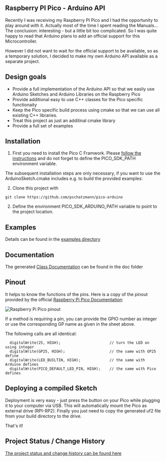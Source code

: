 ## Raspberry PI Pico - Arduino API

Recently I was receiving my Raspberry PI Pico and I had the opportunity to play around with it. Actually most of the time I spent reading the Manuals...
The conclusion: interesting - but a little bit too complicated. So I was quite happy to read that Arduino plans to add an official support for this Microcontroller. 

However I did not want to wait for the official support to be available, so as a temporary solution, I decided to make my own Arduino API available as a separate project. 

## Design goals

- Provide a full implementation of the Arduino API so that we easliy use Arduino Sketches and Arduino Libraries on the Raspberry Pico
- Provide additional easy to use C++ classes for the Pico specific functionaity  
- Keep the Pico specific build process using cmake so that we can use all existing C++ libraries. 
- Treat this project as just an additinal cmake library
- Provide a full set of examples 

## Installation

1. First you need to install the Pico C Framwork. Please [follow the instructions](https://datasheets.raspberrypi.org/pico/getting-started-with-pico.pdf) and do not forget to define the PICO_SDK_PATH environment variable.

The subsequent installation steps are only necessary, if you want to use the ArduinoSketch.cmake includes e.g. to build the provided examples:

2. Clone this project with 

```
git clone https://github.com/pschatzmann/pico-arduino
```
2. Define the environment PICO_SDK_ARDUINO_PATH variable to point to the project location.


## Examples

Details can be found in the [examples directory](examples)

## Documentation

The generated [Class Documentation](https://pschatzmann.github.io/pico-arduino/doc/html/) can be found in the doc folder

## Pinout

It helps to know the functions of the pins. Here is a copy of the pinout provided by the official [Raspberry Pi Pico Documentation](https://www.raspberrypi.org/documentation/pico/getting-started/):

<img src="https://pschatzmann.github.io/pico-arduino/doc/resources/Pico-R3-Pinout.svg" alt="Raspberry Pi Pico pinout">

If a method is requiring a pin, you can provide the GPIO number as integer or use the corresponding GP name as given in the sheet above.

The following calls are all identical:

```
  digitalWrite(25, HIGH);                      // turn the LED on using integer
  digitalWrite(GP25, HIGH);                    // the same with GP25 define
  digitalWrite(LED_BUILTIN, HIGH);             // the same with Arduino defines 
  digitalWrite(PICO_DEFAULT_LED_PIN, HIGH);    // the same with Pico defines 
```

## Deploying a compiled Sketch

Deployment is very easy - just press the button on your Pico while plugging it to your computer via USB. This will automatically mount the Pico as external drive (RPI-RP2).
Finally you just need to copy the generated uf2 file from your build directory to the drive.

That's it!

## Project Status / Change History

[The project status and change history can be found here](history.md)
